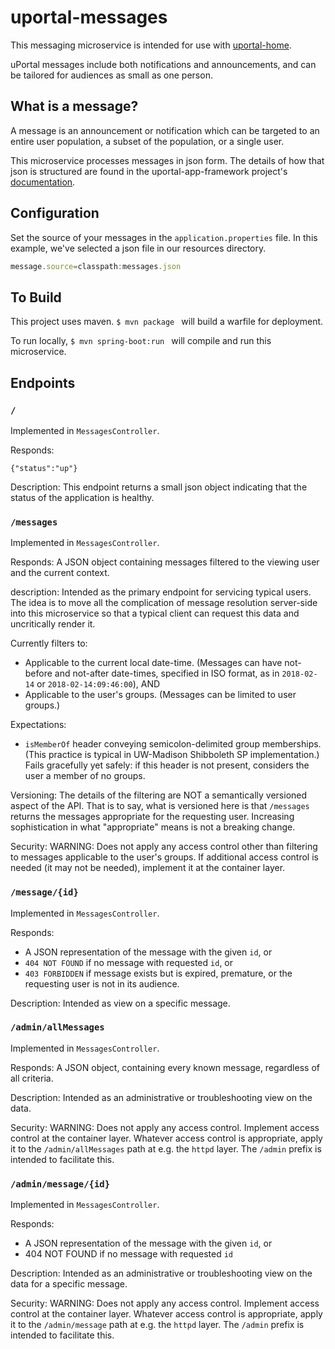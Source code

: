 # uportal-messages

This messaging microservice is intended for use with [uportal-home](https://github.com/uPortal-Project/uportal-home).

uPortal messages include both notifications and announcements, and can be tailored for audiences as small as one person.

## What is a message?

A message is an announcement or notification which can be targeted to an entire user population, a subset of the population, or a single user.

This microservice processes messages in json form. The details of how that json is structured are found in the uportal-app-framework project's [documentation](https://github.com/uPortal-Project/uportal-app-framework/blob/master/docs/messaging-implementation.md).

## Configuration

Set the source of your messages in the ``application.properties`` file. In this example, we've selected a json file in our resources directory.
``` javascript
message.source=classpath:messages.json
```

## To Build

This project uses maven. ```$ mvn package ``` will build a warfile for deployment.

To run locally, ```$ mvn spring-boot:run ``` will compile and run this microservice.

## Endpoints

### `/`

Implemented in `MessagesController`.

Responds:

```
{"status":"up"}
```

Description:
This endpoint returns a small json object indicating that the status of the application is healthy.

### `/messages`

Implemented in `MessagesController`.

Responds:
A JSON object containing messages filtered to the viewing user and the current context.

description:
Intended as the primary endpoint for servicing typical users. The idea is to move all the complication of message
resolution server-side into this microservice so that a typical client can request this data and uncritically render it.

Currently filters to:

+ Applicable to the current local date-time. (Messages can have not-before and not-after date-times,
specified in ISO format, as in `2018-02-14` or `2018-02-14:09:46:00`), AND
+ Applicable to the user's groups. (Messages can be limited to user groups.)

Expectations:

+ `isMemberOf` header conveying semicolon-delimited group memberships. (This practice is typical in UW-Madison
Shibboleth SP implementation.) Fails gracefully yet safely: if this header is not present, considers the user a member
of no groups.

Versioning:
The details of the filtering are NOT a semantically versioned aspect of the API. That is to say, what is versioned
here is that `/messages` returns the messages appropriate for the requesting user. Increasing sophistication in what
"appropriate" means is not a breaking change.

Security:
WARNING: Does not apply any access control other than filtering to messages applicable to the user's groups. If
additional access control is needed (it may not be needed), implement it at the container layer.

### `/message/{id}`

Implemented in `MessagesController`.

Responds:

+ A JSON representation of the message with the given `id`, or
+ `404 NOT FOUND` if no message with requested `id`, or
+ `403 FORBIDDEN` if message exists but is expired, premature, or the requesting user is not in its audience.

Description:
Intended as view on a specific message.

### `/admin/allMessages`

Implemented in `MessagesController`.

Responds:
A JSON object, containing every known message, regardless of all criteria.

Description:
Intended as an administrative or troubleshooting view on the data.

Security:
WARNING: Does not apply any access control. Implement access control at the container layer. Whatever access control
is appropriate, apply it to the `/admin/allMessages` path at e.g. the `httpd` layer. The `/admin` prefix is intended to facilitate this.

### `/admin/message/{id}`

Implemented in `MessagesController`.

Responds:

+ A JSON representation of the message with the given `id`, or
+ 404 NOT FOUND if no message with requested `id`

Description:
Intended as an administrative or troubleshooting view on the data for a specific message.

Security:
WARNING: Does not apply any access control. Implement access control at the container layer.
Whatever access control is appropriate, apply it to the `/admin/message` path at e.g. the `httpd`
layer. The `/admin` prefix is intended to facilitate this.
